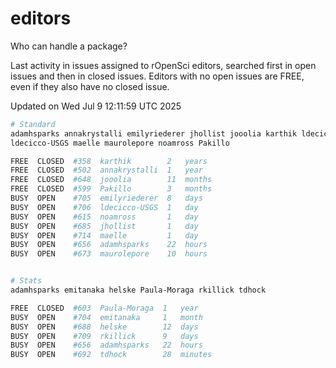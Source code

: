 # editors

Who can handle a package?

Last activity in issues assigned to rOpenSci editors, searched first in open
issues and then in closed issues. Editors with no open issues are FREE, even if
they also have no closed issue.


Updated on Wed Jul 9 12:11:59 UTC 2025

```bash
# Standard
adamhsparks annakrystalli emilyriederer jhollist jooolia karthik ldecicco
ldecicco-USGS maelle maurolepore noamross Pakillo

FREE  CLOSED  #358  karthik        2   years
FREE  CLOSED  #502  annakrystalli  1   year
FREE  CLOSED  #648  jooolia        11  months
FREE  CLOSED  #599  Pakillo        3   months
BUSY  OPEN    #705  emilyriederer  8   days
BUSY  OPEN    #706  ldecicco-USGS  1   day
BUSY  OPEN    #615  noamross       1   day
BUSY  OPEN    #685  jhollist       1   day
BUSY  OPEN    #714  maelle         1   day
BUSY  OPEN    #656  adamhsparks    22  hours
BUSY  OPEN    #673  maurolepore    10  hours


# Stats
adamhsparks emitanaka helske Paula-Moraga rkillick tdhock

FREE  CLOSED  #603  Paula-Moraga  1   year
BUSY  OPEN    #704  emitanaka     1   month
BUSY  OPEN    #688  helske        12  days
BUSY  OPEN    #709  rkillick      9   days
BUSY  OPEN    #656  adamhsparks   22  hours
BUSY  OPEN    #692  tdhock        28  minutes
```
